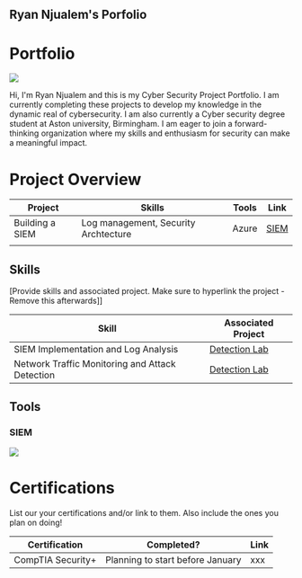 ## Ryan Njualem's Porfolio

# Portfolio
<a href="https://www.linkedin.com/feed/?trk=guest_homepage-basic_google-one-tap-submit"><img src="https://img.shields.io/badge/-LinkedIn-0072b1?&style=for-the-badge&logo=linkedin&logoColor=white" /></a>

Hi, I'm Ryan Njualem and this is my Cyber Security Project Portfolio. I am currently completing these projects to develop my knowledge in the dynamic real of cybersecurity. I am also currently a Cyber security degree student at Aston university, Birmingham. I am eager to join a forward-thinking organization where my skills and enthusiasm for security can make a meaningful impact.


# Project Overview 
|     Project     |                 Skills                |     Tools       |      Link       |
| --------------- | ------------------------------------- | --------------- | --------------- |
| Building a SIEM | Log management, Security Archtecture  |  Azure|  <a href="https://github.com/Ryannj0/SIEM1/blob/main/README.md">SIEM</a>   |
|                 |                                       |                 |                 |                                |                 |                 |

## Skills
[Provide skills and associated project. Make sure to hyperlink the project - Remove this afterwards]]

| Skill                                         | Associated Project         |
|-----------------------------------------------|----------------------------|
| SIEM Implementation and Log Analysis          | <a href="https://google.com">Detection Lab</a>|
| Network Traffic Monitoring and Attack Detection | <a href="https://google.com">Detection Lab</a>|

## Tools


### SIEM
<div>
    <img src="https://img.shields.io/badge/-Microsoft_Sentinel-0078D4?&style=for-the-badge&logo=Microsoft&logoColor=white" />
</div>

# Certifications 
List our your certifications and/or link to them. Also include the ones you plan on doing!

|     Certification     |               Completed?               |     Link       |
| --------------------  | -------------------------------------- | ---------------| 
| CompTIA Security+     |    Planning to start before January                     |     xxx        | 

